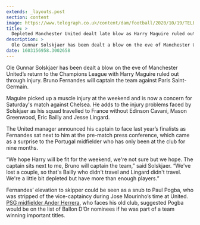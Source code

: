 ```yaml
--- 
extends: _layouts.post 
section: content 
image: https://www.telegraph.co.uk/content/dam/football/2020/10/19/TELEMMGLPICT000242203655_trans_NvBQzQNjv4BqfeBqZo5uP1OyS1sncXzPVp92LAqmluSX5_GkakEs6c4.jpeg?impolicy=logo-overlay 
title: > 
  Depleted Manchester United dealt late blow as Harry Maguire ruled out of PSG clash 
description: > 
  Ole Gunnar Solskjaer has been dealt a blow on the eve of Manchester United’s return to the Champions League with Harry Maguire ruled out through injury.Bruno Fernandes will captain the team against Paris Saint-Germain.Maguire picked up a muscle injury at the weekend and is now a concern for Saturday's match against Chelsea.“We hope Harry will be fit for the weekend, we're not sure but we hope.The captain sits next to me, Bruno will captain the team,” said Solskjaer. 
date: 1603156958.3002658 
--- 
```

<div><p>Ole Gunnar Solskjaer has been dealt a blow on the eve of Manchester United&#8217;s return to the Champions League with Harry Maguire ruled out through injury. Bruno Fernandes will captain the team against Paris Saint-Germain.&#160;</p>
<p>Maguire picked up a muscle injury at the weekend and is now a concern for Saturday's match against Chelsea. He adds to the injury problems faced by Solskjaer as his squad travelled to France without Edinson Cavani, Mason Greenwood, Eric Bailly and Jesse Lingard.&#160;</p>
<p>The United manager announced his captain to face last year&#8217;s finalists as Fernandes sat next to him at the pre-match press conference, which came as a surprise to the Portugal midfielder who has only been at the club for nine months.&#160;</p>
<p>&#8220;We hope Harry will be fit for the weekend, we're not sure but we hope. The captain sits next to me, Bruno will captain the team,&#8221; said Solskjaer. &#8220;We've lost a couple, so that's Bailly who didn't travel and&#160;Lingard didn't travel. We're a little bit depleted but have more than enough players.&#8221;</p>
<p>Fernandes&#8217; elevation to skipper could be seen as a snub to Paul Pogba, who was stripped of the vice-captaincy during Jose Mourinho&#8217;s time at United. <a href="https://www.telegraph.co.uk/football/2020/10/19/ander-herrera-exclusive-interview-respect-manchester-united/">PSG midfielder Ander Herrera</a>, who faces his old club, suggested Pogba would be on the list of Ballon D&#8217;Or nominees if he was part of a team winning important titles.&#160;</p>
</div>